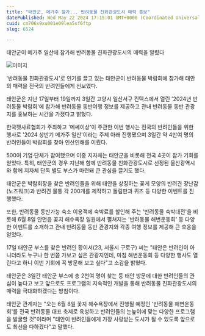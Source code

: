 ```yaml
---
title: "태안군, 메가주 참가... 반려동물 친화관광도시 매력 홍보"
datePublished: Wed May 22 2024 17:15:01 GMT+0000 (Coordinated Universal Time)
cuid: cm706x9xu001e09lea5sf6ftp
slug: 6524

---
```



태안군이 메가주 일산에 참가해 반려동물 친화관광도시의 매력을 알렸다

![이미지](https://cdn.hashnode.com/res/hashnode/image/upload/v1739260714794/efd2ab58-aa21-41cf-91d3-88350cedfa01.jpeg)

'반려동물 친화관광도시'로 인기를 끌고 있는 태안군이 반려동물 박람회에 참가해 태안의 매력을 전국의 반려인들에게 선보였다.

태안군은 지난 17일부터 19일까지 3일간 고양시 일산서구 킨텍스에서 열린 '2024년 반려동물 박람회'에 참가해 반려동물 동반여행 정보를 제공하고 관내 반려동물 동반 관광지를 홍보하는 시간을 가졌다고 밝혔다.

한국펫사료협회가 주최하고 '메쎄이상'이 주관한 이번 행사는 전국의 반려인들을 위한 행사로 '2024 상반기 메가주 일산'이라는 주제 아래 진행됐으며 3일간 약 4만여 명의 반려인들이 박람회를 찾아 인산인해를 이뤘다.

500여 기업·단체가 참여했으며 이중 지자체는 태안군을 비롯해 전국 4곳이 참가 기회를 얻었다. 특히, 태안군의 경우 지난해 함께 반려동물 친화관광도시로 선정된 울산광역시와 함께 지자체 단독 별도 부스가 마련돼 큰 관심을 끌기도 했다.

태안군은 박람회장을 찾은 반려인들을 위해 태안을 상징하는 꽃게 모양의 반려견 장난감(노즈워크)과 반려견 물통 각 200개를 제작하고 돌림판과 퀴즈 등 다양한 이벤트를 진행했다.

또한, 반려동물 동반가능 숙소 이용객에 숙박료를 할인해 주는 '반려동물 숙박대전'을 비롯해 6월 8일 안면읍 꽃지 해수욕장 일원에서 펼쳐지는 '반려동물 해변운동회' 등 다양한 이벤트를 소개하고 관내 반려동물 동반 관광지와 각종 여행 정보를 제공해 큰 호응을 얻었다.

17일 태안군 부스를 찾은 반려인 황이서(23, 서울시 구로구) 씨는 "태안은 반려인이 아니더라도 누구나 한 번쯤 가보고 싶은 관광지인데, 마침 해변운동회 등 다양한 행사도 열린다고 하니 이번 기회에 꼭 방문해 보고 싶다"고 소감을 밝혔다.

태안군은 3일간 태안군 부스에 총 2천여 명이 찾는 등 태안 방문에 대한 반려인들의 관심이 높다고 보고 앞으로도 프로그램의 지속적인 개발을 통해 반려동물 친화관광도시의 매력을 극대화하겠다는 방침이다.

태안군 관계자는 "오는 6월 8일 꽃지 해수욕장에서 진행될 예정인 '반려동물 해변운동회'를 전국 반려동물 대표 축제로 육성하고 반려인들의 눈높이에 맞는 다양한 프로그램을 발굴할 것"이라며 "태안이 반려인들에게 가장 사랑받는 도시가 될 수 있도록 앞으로도 최선을 다하겠다"고 말했다.